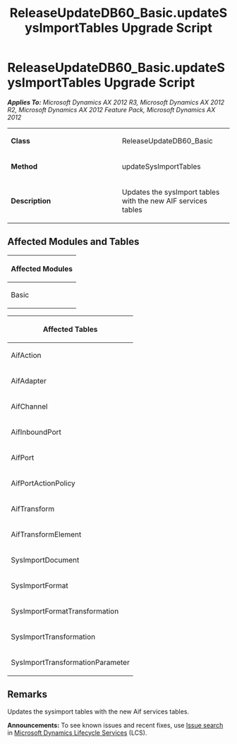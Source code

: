 ﻿---
title: ReleaseUpdateDB60_Basic.updateSysImportTables Upgrade Script
TOCTitle: ReleaseUpdateDB60_Basic.updateSysImportTables Upgrade Script
ms:assetid: 7f5edd12-e7df-45aa-05ad-e13e8faa1d44
ms:mtpsurl: https://msdn.microsoft.com/en-us/library/JJ685876(v=AX.60)
ms:contentKeyID: 49709330
ms.date: 05/18/2015
mtps_version: v=AX.60
---

# ReleaseUpdateDB60\_Basic.updateSysImportTables Upgrade Script 


_**Applies To:** Microsoft Dynamics AX 2012 R3, Microsoft Dynamics AX 2012 R2, Microsoft Dynamics AX 2012 Feature Pack, Microsoft Dynamics AX 2012_

<table>
<colgroup>
<col style="width: 50%" />
<col style="width: 50%" />
</colgroup>
<tbody>
<tr class="odd">
<td><p><strong>Class</strong></p></td>
<td><p>ReleaseUpdateDB60_Basic</p></td>
</tr>
<tr class="even">
<td><p><strong>Method</strong></p></td>
<td><p>updateSysImportTables</p></td>
</tr>
<tr class="odd">
<td><p><strong>Description</strong></p></td>
<td><p>Updates the sysImport tables with the new AIF services tables</p></td>
</tr>
</tbody>
</table>


## Affected Modules and Tables

<table>
<colgroup>
<col style="width: 100%" />
</colgroup>
<thead>
<tr class="header">
<th><p>Affected Modules</p></th>
</tr>
</thead>
<tbody>
<tr class="odd">
<td><p>Basic</p></td>
</tr>
</tbody>
</table>


<table>
<colgroup>
<col style="width: 100%" />
</colgroup>
<thead>
<tr class="header">
<th><p>Affected Tables</p></th>
</tr>
</thead>
<tbody>
<tr class="odd">
<td><p>AifAction</p></td>
</tr>
<tr class="even">
<td><p>AifAdapter</p></td>
</tr>
<tr class="odd">
<td><p>AifChannel</p></td>
</tr>
<tr class="even">
<td><p>AifInboundPort</p></td>
</tr>
<tr class="odd">
<td><p>AifPort</p></td>
</tr>
<tr class="even">
<td><p>AifPortActionPolicy</p></td>
</tr>
<tr class="odd">
<td><p>AifTransform</p></td>
</tr>
<tr class="even">
<td><p>AifTransformElement</p></td>
</tr>
<tr class="odd">
<td><p>SysImportDocument</p></td>
</tr>
<tr class="even">
<td><p>SysImportFormat</p></td>
</tr>
<tr class="odd">
<td><p>SysImportFormatTransformation</p></td>
</tr>
<tr class="even">
<td><p>SysImportTransformation</p></td>
</tr>
<tr class="odd">
<td><p>SysImportTransformationParameter</p></td>
</tr>
</tbody>
</table>


## Remarks

Updates the sysimport tables with the new Aif services tables.

  
**Announcements:** To see known issues and recent fixes, use [Issue search](http://go.microsoft.com/fwlink/?linkid=389258) in [Microsoft Dynamics Lifecycle Services](http://go.microsoft.com/fwlink/?linkid=306505) (LCS).

